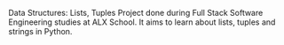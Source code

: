 Data Structures: Lists, Tuples
Project done during Full Stack Software Engineering studies at ALX School. It aims to learn about lists, tuples and strings in Python.
